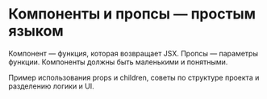 # Компоненты и пропсы — простым языком

Компонент — функция, которая возвращает JSX. Пропсы — параметры функции. Компоненты должны быть маленькими и понятными.

Пример использования props и children, советы по структуре проекта и разделению логики и UI.
